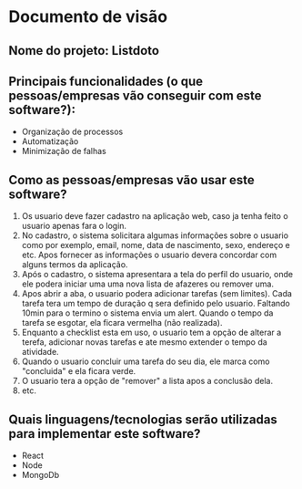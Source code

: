 # Documento de visão

## Nome do projeto: Listdoto

## Principais funcionalidades (o que pessoas/empresas vão conseguir com este software?):

* Organização de processos
* Automatização
* Minimização de falhas

## Como as pessoas/empresas vão usar este software?
 
1. Os usuario deve fazer cadastro na aplicação web, caso ja tenha feito o usuario apenas fara o login.
1. No cadastro, o sistema solicitara algumas informações sobre o usuario como por exemplo, email, nome, data de nascimento, sexo, endereço e etc. Apos fornecer as informações o usuario devera concordar com alguns termos da aplicação.
1. Após o cadastro, o sistema apresentara a tela do perfil do usuario, onde ele podera iniciar uma uma  nova lista de afazeres ou remover uma.
1. Apos abrir a aba, o usuario podera adicionar tarefas (sem limites). Cada tarefa tera um tempo de duração q sera definido pelo usuario. Faltando 10min para o termino o sistema envia um alert. Quando o tempo da tarefa se esgotar, ela ficara vermelha (não realizada).
1. Enquanto a checklist esta em uso, o usuario tem a opção de alterar a terefa, adicionar novas tarefas e ate mesmo extender o tempo da atividade.
1. Quando o usuario concluir uma tarefa do seu dia, ele marca como "concluida" e ela ficara verde.
1. O usuario tera a opção de "remover" a lista apos a conclusão dela.
1. etc.

## Quais linguagens/tecnologias serão utilizadas para implementar este software?

* React
* Node
* MongoDb
